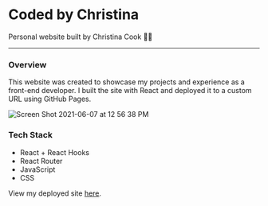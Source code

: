 # Coded by Christina

Personal website built by Christina Cook 👩‍💻

------

### Overview

This website was created to showcase my projects and experience as a front-end developer. I built the site with React and deployed it to a custom URL using GitHub Pages.

![Screen Shot 2021-06-07 at 12 56 38 PM](https://user-images.githubusercontent.com/69813722/121073776-34ccff00-c790-11eb-988b-bde330c3c340.png)

### Tech Stack

- React + React Hooks
- React Router
- JavaScript
- CSS

View my deployed site [here](https://codedbychristina.com/).
